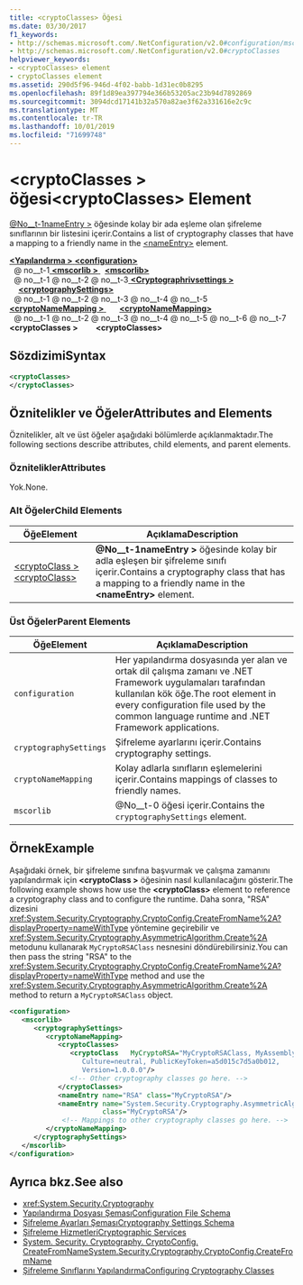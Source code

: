 ```yaml
---
title: <cryptoClasses> Öğesi
ms.date: 03/30/2017
f1_keywords:
- http://schemas.microsoft.com/.NetConfiguration/v2.0#configuration/mscorlib/cryptographySettings/cryptoNameMapping/cryptoClasses
- http://schemas.microsoft.com/.NetConfiguration/v2.0#cryptoClasses
helpviewer_keywords:
- <cryptoClasses> element
- cryptoClasses element
ms.assetid: 290d5f96-946d-4f02-babb-1d31ec0b8295
ms.openlocfilehash: 89f1d89ea397794e366b53205ac23b94d7892869
ms.sourcegitcommit: 3094dcd17141b32a570a82ae3f62a331616e2c9c
ms.translationtype: MT
ms.contentlocale: tr-TR
ms.lasthandoff: 10/01/2019
ms.locfileid: "71699748"
---
```

# <a name="cryptoclasses-element"></a><span data-ttu-id="01813-102">\<cryptoClasses > öğesi</span><span class="sxs-lookup"><span data-stu-id="01813-102">\<cryptoClasses> Element</span></span>
<span data-ttu-id="01813-103">[@No__t-1nameEntry >](nameentry-element.md) öğesinde kolay bir ada eşleme olan şifreleme sınıflarının bir listesini içerir.</span><span class="sxs-lookup"><span data-stu-id="01813-103">Contains a list of cryptography classes that have a mapping to a friendly name in the [\<nameEntry>](nameentry-element.md) element.</span></span>  
  
[<span data-ttu-id="01813-104"> **\<Yapılandırma >** </span><span class="sxs-lookup"><span data-stu-id="01813-104">**\<configuration>**</span></span>](../configuration-element.md)  
<span data-ttu-id="01813-105">&nbsp; @ no__t-1[ **\<mscorlib >** ](mscorlib-element-for-cryptography-settings.md)</span><span class="sxs-lookup"><span data-stu-id="01813-105">&nbsp;&nbsp;[**\<mscorlib>**](mscorlib-element-for-cryptography-settings.md)</span></span>  
<span data-ttu-id="01813-106">&nbsp; @ no__t-1 @ no__t-2 @ no__t-3[ **\<Cryptographrivsettings >** ](cryptographysettings-element.md)</span><span class="sxs-lookup"><span data-stu-id="01813-106">&nbsp;&nbsp;&nbsp;&nbsp;[**\<cryptographySettings>**](cryptographysettings-element.md)</span></span>  
<span data-ttu-id="01813-107">&nbsp; @ no__t-1 @ no__t-2 @ no__t-3 @ no__t-4 @ no__t-5[ **\<cryptoNameMapping >** ](cryptonamemapping-element.md)</span><span class="sxs-lookup"><span data-stu-id="01813-107">&nbsp;&nbsp;&nbsp;&nbsp;&nbsp;&nbsp;[**\<cryptoNameMapping>**](cryptonamemapping-element.md)</span></span>  
<span data-ttu-id="01813-108">&nbsp; @ no__t-1 @ no__t-2 @ no__t-3 @ no__t-4 @ no__t-5 @ no__t-6 @ no__t-7 **\<cryptoClasses >**</span><span class="sxs-lookup"><span data-stu-id="01813-108">&nbsp;&nbsp;&nbsp;&nbsp;&nbsp;&nbsp;&nbsp;&nbsp;**\<cryptoClasses>**</span></span>  
  
## <a name="syntax"></a><span data-ttu-id="01813-109">Sözdizimi</span><span class="sxs-lookup"><span data-stu-id="01813-109">Syntax</span></span>  
  
```xml  
<cryptoClasses>   
</cryptoClasses>  
```  
  
## <a name="attributes-and-elements"></a><span data-ttu-id="01813-110">Öznitelikler ve Öğeler</span><span class="sxs-lookup"><span data-stu-id="01813-110">Attributes and Elements</span></span>  
 <span data-ttu-id="01813-111">Öznitelikler, alt ve üst öğeler aşağıdaki bölümlerde açıklanmaktadır.</span><span class="sxs-lookup"><span data-stu-id="01813-111">The following sections describe attributes, child elements, and parent elements.</span></span>  
  
### <a name="attributes"></a><span data-ttu-id="01813-112">Öznitelikler</span><span class="sxs-lookup"><span data-stu-id="01813-112">Attributes</span></span>  
 <span data-ttu-id="01813-113">Yok.</span><span class="sxs-lookup"><span data-stu-id="01813-113">None.</span></span>  
  
### <a name="child-elements"></a><span data-ttu-id="01813-114">Alt Öğeler</span><span class="sxs-lookup"><span data-stu-id="01813-114">Child Elements</span></span>  
  
|<span data-ttu-id="01813-115">Öğe</span><span class="sxs-lookup"><span data-stu-id="01813-115">Element</span></span>|<span data-ttu-id="01813-116">Açıklama</span><span class="sxs-lookup"><span data-stu-id="01813-116">Description</span></span>|  
|-------------|-----------------|  
|[<span data-ttu-id="01813-117">\<cryptoClass ></span><span class="sxs-lookup"><span data-stu-id="01813-117">\<cryptoClass></span></span>](cryptoclass-element.md)|<span data-ttu-id="01813-118">**@No__t-1nameEntry >** öğesinde kolay bir adla eşleşen bir şifreleme sınıfı içerir.</span><span class="sxs-lookup"><span data-stu-id="01813-118">Contains a cryptography class that has a mapping to a friendly name in the **\<nameEntry>** element.</span></span>|  
  
### <a name="parent-elements"></a><span data-ttu-id="01813-119">Üst Öğeler</span><span class="sxs-lookup"><span data-stu-id="01813-119">Parent Elements</span></span>  
  
|<span data-ttu-id="01813-120">Öğe</span><span class="sxs-lookup"><span data-stu-id="01813-120">Element</span></span>|<span data-ttu-id="01813-121">Açıklama</span><span class="sxs-lookup"><span data-stu-id="01813-121">Description</span></span>|  
|-------------|-----------------|  
|`configuration`|<span data-ttu-id="01813-122">Her yapılandırma dosyasında yer alan ve ortak dil çalışma zamanı ve .NET Framework uygulamaları tarafından kullanılan kök öğe.</span><span class="sxs-lookup"><span data-stu-id="01813-122">The root element in every configuration file used by the common language runtime and .NET Framework applications.</span></span>|  
|`cryptographySettings`|<span data-ttu-id="01813-123">Şifreleme ayarlarını içerir.</span><span class="sxs-lookup"><span data-stu-id="01813-123">Contains cryptography settings.</span></span>|  
|`cryptoNameMapping`|<span data-ttu-id="01813-124">Kolay adlarla sınıfların eşlemelerini içerir.</span><span class="sxs-lookup"><span data-stu-id="01813-124">Contains mappings of classes to friendly names.</span></span>|  
|`mscorlib`|<span data-ttu-id="01813-125">@No__t-0 öğesi içerir.</span><span class="sxs-lookup"><span data-stu-id="01813-125">Contains the `cryptographySettings` element.</span></span>|  
  
## <a name="example"></a><span data-ttu-id="01813-126">Örnek</span><span class="sxs-lookup"><span data-stu-id="01813-126">Example</span></span>  
 <span data-ttu-id="01813-127">Aşağıdaki örnek, bir şifreleme sınıfına başvurmak ve çalışma zamanını yapılandırmak için **\<cryptoClass >** öğesinin nasıl kullanılacağını gösterir.</span><span class="sxs-lookup"><span data-stu-id="01813-127">The following example shows how use the **\<cryptoClass>** element to reference a cryptography class and to configure the runtime.</span></span> <span data-ttu-id="01813-128">Daha sonra, "RSA" dizesini <xref:System.Security.Cryptography.CryptoConfig.CreateFromName%2A?displayProperty=nameWithType> yöntemine geçirebilir ve <xref:System.Security.Cryptography.AsymmetricAlgorithm.Create%2A> metodunu kullanarak `MyCryptoRSAClass` nesnesini döndürebilirsiniz.</span><span class="sxs-lookup"><span data-stu-id="01813-128">You can then pass the string "RSA" to the <xref:System.Security.Cryptography.CryptoConfig.CreateFromName%2A?displayProperty=nameWithType> method and use the <xref:System.Security.Cryptography.AsymmetricAlgorithm.Create%2A> method to return a `MyCryptoRSAClass` object.</span></span>  
  
```xml  
<configuration>  
   <mscorlib>  
      <cryptographySettings>  
         <cryptoNameMapping>  
            <cryptoClasses>  
               <cryptoClass   MyCryptoRSA="MyCryptoRSAClass, MyAssembly  
                  Culture=neutral, PublicKeyToken=a5d015c7d5a0b012,  
                  Version=1.0.0.0"/>  
               <!-- Other cryptography classes go here. -->  
            </cryptoClasses>  
            <nameEntry name="RSA" class="MyCryptoRSA"/>  
            <nameEntry name="System.Security.Cryptography.AsymmetricAlgorithm"  
                       class="MyCryptoRSA"/>  
             <!-- Mappings to other cryptography classes go here. -->  
         </cryptoNameMapping>  
      </cryptographySettings>  
   </mscorlib>  
</configuration>  
```  
  
## <a name="see-also"></a><span data-ttu-id="01813-129">Ayrıca bkz.</span><span class="sxs-lookup"><span data-stu-id="01813-129">See also</span></span>

- <xref:System.Security.Cryptography>
- [<span data-ttu-id="01813-130">Yapılandırma Dosyası Şeması</span><span class="sxs-lookup"><span data-stu-id="01813-130">Configuration File Schema</span></span>](../index.md)
- [<span data-ttu-id="01813-131">Şifreleme Ayarları Şeması</span><span class="sxs-lookup"><span data-stu-id="01813-131">Cryptography Settings Schema</span></span>](index.md)
- [<span data-ttu-id="01813-132">Şifreleme Hizmetleri</span><span class="sxs-lookup"><span data-stu-id="01813-132">Cryptographic Services</span></span>](../../../../standard/security/cryptographic-services.md)
- [<span data-ttu-id="01813-133">System. Security. Cryptography. CryptoConfig. CreateFromName</span><span class="sxs-lookup"><span data-stu-id="01813-133">System.Security.Cryptography.CryptoConfig.CreateFromName</span></span>](Overload:System.Security.Cryptography.CryptoConfig.CreateFromName)
- [<span data-ttu-id="01813-134">Şifreleme Sınıflarını Yapılandırma</span><span class="sxs-lookup"><span data-stu-id="01813-134">Configuring Cryptography Classes</span></span>](../../configure-cryptography-classes.md)
